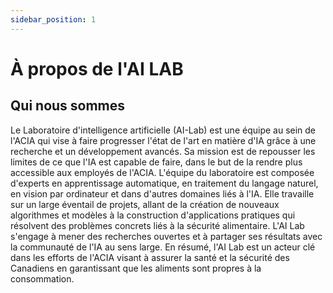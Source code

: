 ```yaml
---
sidebar_position: 1
---
```


# À propos de l'AI LAB

## Qui nous sommes

Le Laboratoire d'intelligence artificielle (AI-Lab) est une équipe au sein de
l'ACIA qui vise à faire progresser l'état de l'art en matière d'IA grâce à une
recherche et un développement avancés. Sa mission est de repousser les limites
de ce que l'IA est capable de faire, dans le but de la rendre plus accessible
aux employés de l'ACIA. L'équipe du laboratoire est composée d'experts en
apprentissage automatique, en traitement du langage naturel, en vision par
ordinateur et dans d'autres domaines liés à l'IA. Elle travaille sur un large
éventail de projets, allant de la création de nouveaux algorithmes et modèles à
la construction d'applications pratiques qui résolvent des problèmes concrets
liés à la sécurité alimentaire. L'AI Lab s'engage à mener des recherches
ouvertes et à partager ses résultats avec la communauté de l'IA au sens large.
En résumé, l'AI Lab est un acteur clé dans les efforts de l'ACIA visant à
assurer la santé et la sécurité des Canadiens en garantissant que les aliments
sont propres à la consommation.
